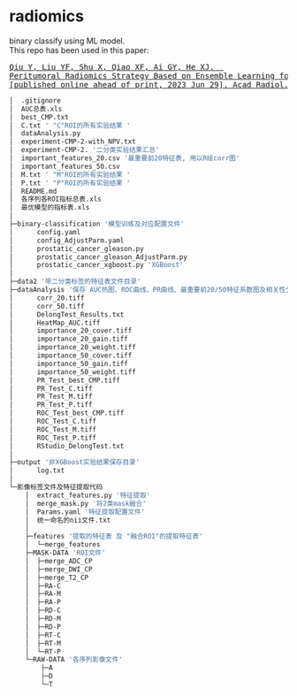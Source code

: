 # radiomics
binary classify using ML model.  
This repo has been used in this paper:  
<pre>
<a href="https://doi.org/10.1016/j.acra.2023.06.011">Qiu Y, Liu YF, Shu X, Qiao XF, Ai GY, He XJ.  
Peritumoral Radiomics Strategy Based on Ensemble Learning for the Prediction of Gleason Grade Group of Prostate Cancer  
[published online ahead of print, 2023 Jun 29]. Acad Radiol. 2023;S1076-6332(23)00306-9. doi:10.1016/j.acra.2023.06.011</a>
</pre>

```bash
│  .gitignore
│  AUC总表.xls
│  best_CMP.txt
│  C.txt ' "C"ROI的所有实验结果 '
│  dataAnalysis.py
│  experiment-CMP-2-with_NPV.txt
│  experiment-CMP-2. '二分类实验结果汇总'
│  important_features_20.csv '最重要前20特征表, 用以R绘corr图'
│  important_features_50.csv
│  M.txt ' "M"ROI的所有实验结果 '
│  P.txt ' "P"ROI的所有实验结果 '
│  README.md
│  各序列各ROI指标总表.xls
│  最优模型的指标表.xls
│
├─binary-classification '模型训练及对应配置文件'
│      config.yaml
│      config_AdjustParm.yaml
│      prostatic_cancer_gleason.py
│      prostatic_cancer_gleason_AdjustParm.py
│      prostatic_cancer_xgboost.py 'XGBoost'
│
├─data2 '带二分类标签的特征表文件目录'
├─dataAnalysis '保存 AUC热图、ROC曲线、PR曲线、最重要前20/50特征系数图及相关性分析图、DelongTest结果'
│      corr_20.tiff
│      corr_50.tiff
│      DelongTest_Results.txt
│      HeatMap_AUC.tiff
│      importance_20_cover.tiff
│      importance_20_gain.tiff
│      importance_20_weight.tiff
│      importance_50_cover.tiff
│      importance_50_gain.tiff
│      importance_50_weight.tiff
│      PR_Test_best_CMP.tiff
│      PR_Test_C.tiff
│      PR_Test_M.tiff
│      PR_Test_P.tiff
│      ROC_Test_best_CMP.tiff
│      ROC_Test_C.tiff
│      ROC_Test_M.tiff
│      ROC_Test_P.tiff
│      RStudio_DelongTest.txt
│
├─output '非XGBoost实验结果保存目录'
│      log.txt
│
└─影像标签文件及特征提取代码
    │  extract_features.py '特征提取'
    │  merge_mask.py '将2类mask融合'
    │  Params.yaml '特征提取配置文件'
    │  统一命名的nii文件.txt
    │
    ├─features '提取的特征表 及 "融合ROI"的提取特征表'
    │  └─merge_features
    ├─MASK-DATA 'ROI文件'
    │  ├─merge_ADC_CP
    │  ├─merge_DWI_CP
    │  ├─merge_T2_CP
    │  ├─RA-C
    │  ├─RA-M
    │  ├─RA-P
    │  ├─RD-C
    │  ├─RD-M
    │  ├─RD-P
    │  ├─RT-C
    │  ├─RT-M
    │  └─RT-P
    └─RAW-DATA '各序列影像文件'
        ├─A
        ├─D
        └─T
```
